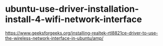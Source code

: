 # ubuntu-use-driver-installation-install-4-wifi-network-interface
https://www.geeksforgeeks.org/installing-realtek-rtl8821ce-driver-to-use-the-wireless-network-interface-in-ubuntu/amp/
